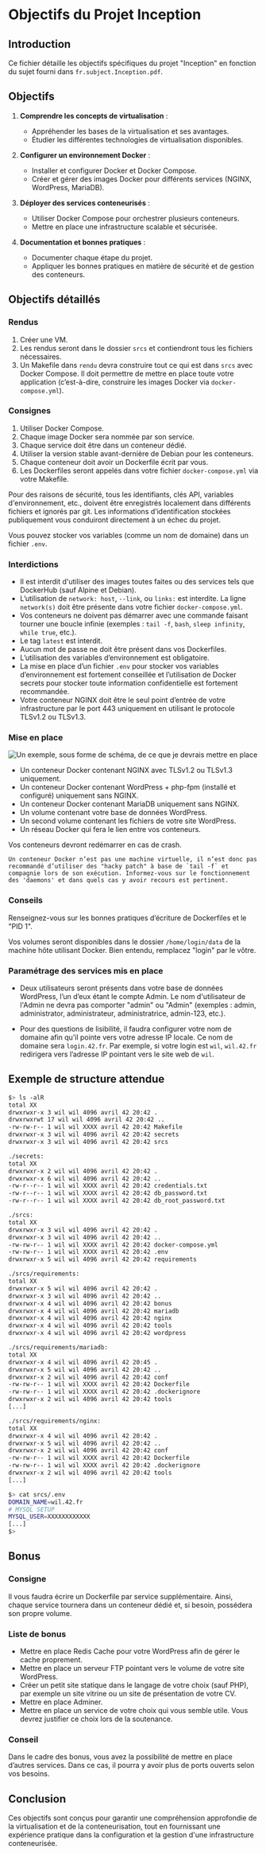 # Objectifs du Projet Inception

## Introduction

Ce fichier détaille les objectifs spécifiques du projet "Inception" en fonction du sujet fourni dans `fr.subject.Inception.pdf`.

## Objectifs

1. **Comprendre les concepts de virtualisation** :
   - Appréhender les bases de la virtualisation et ses avantages.
   - Étudier les différentes technologies de virtualisation disponibles.

2. **Configurer un environnement Docker** :
   - Installer et configurer Docker et Docker Compose.
   - Créer et gérer des images Docker pour différents services (NGINX, WordPress, MariaDB).

3. **Déployer des services conteneurisés** :
   - Utiliser Docker Compose pour orchestrer plusieurs conteneurs.
   - Mettre en place une infrastructure scalable et sécurisée.

4. **Documentation et bonnes pratiques** :
   - Documenter chaque étape du projet.
   - Appliquer les bonnes pratiques en matière de sécurité et de gestion des conteneurs.

## Objectifs détaillés

### Rendus

1. Créer une VM.
2. Les rendus seront dans le dossier `srcs` et contiendront tous les fichiers nécessaires.
3. Un Makefile dans `rendu` devra construire tout ce qui est dans `srcs` avec Docker Compose. Il doit permettre de mettre en place toute votre application (c’est-à-dire, construire les images Docker via `docker-compose.yml`).

### Consignes

1. Utiliser Docker Compose.
2. Chaque image Docker sera nommée par son service.
3. Chaque service doit être dans un conteneur dédié.
4. Utiliser la version stable avant-dernière de Debian pour les conteneurs.
5. Chaque conteneur doit avoir un Dockerfile écrit par vous.
6. Les Dockerfiles seront appelés dans votre fichier `docker-compose.yml` via votre Makefile.

Pour des raisons de sécurité, tous les identifiants, clés API, variables d'environnement, etc., doivent être enregistrés localement dans différents fichiers et ignorés par git. Les informations d’identification stockées publiquement vous conduiront directement à un échec du projet.

Vous pouvez stocker vos variables (comme un nom de domaine) dans un fichier `.env`.

### Interdictions

- Il est interdit d'utiliser des images toutes faites ou des services tels que DockerHub (sauf Alpine et Debian).
- L’utilisation de `network: host`, `--link`, ou `links:` est interdite. La ligne `network(s)` doit être présente dans votre fichier `docker-compose.yml`.
- Vos conteneurs ne doivent pas démarrer avec une commande faisant tourner une boucle infinie (exemples : `tail -f`, `bash`, `sleep infinity`, `while true`, etc.).
- Le tag `latest` est interdit.
- Aucun mot de passe ne doit être présent dans vos Dockerfiles.
- L’utilisation des variables d’environnement est obligatoire.
- La mise en place d’un fichier `.env` pour stocker vos variables d’environnement est fortement conseillée et l’utilisation de Docker secrets pour stocker toute information confidentielle est fortement recommandée.
- Votre conteneur NGINX doit être le seul point d’entrée de votre infrastructure par le port 443 uniquement en utilisant le protocole TLSv1.2 ou TLSv1.3.

### Mise en place

![Un exemple, sous forme de schéma, de ce que je devrais mettre en place](./ilustration/Exemple-Schema_Mise_en_Place.png)

- Un conteneur Docker contenant NGINX avec TLSv1.2 ou TLSv1.3 uniquement.
- Un conteneur Docker contenant WordPress + php-fpm (installé et configuré) uniquement sans NGINX.
- Un conteneur Docker contenant MariaDB uniquement sans NGINX.
- Un volume contenant votre base de données WordPress.
- Un second volume contenant les fichiers de votre site WordPress.
- Un réseau Docker qui fera le lien entre vos conteneurs.

Vos conteneurs devront redémarrer en cas de crash.

```
Un conteneur Docker n’est pas une machine virtuelle, il n’est donc pas recommandé d’utiliser des "hacky patch" à base de `tail -f` et compagnie lors de son exécution. Informez-vous sur le fonctionnement des 'daemons' et dans quels cas y avoir recours est pertinent.
```

### Conseils

Renseignez-vous sur les bonnes pratiques d’écriture de Dockerfiles et le "PID 1".

Vos volumes seront disponibles dans le dossier `/home/login/data` de la machine hôte utilisant Docker. Bien entendu, remplacez "login" par le vôtre.

### Paramétrage des services mis en place

- Deux utilisateurs seront présents dans votre base de données WordPress, l’un d’eux étant le compte Admin. Le nom d'utilisateur de l'Admin ne devra pas comporter "admin" ou "Admin" (exemples : admin, administrator, administrateur, administratrice, admin-123, etc.).

- Pour des questions de lisibilité, il faudra configurer votre nom de domaine afin qu’il pointe vers votre adresse IP locale. Ce nom de domaine sera `login.42.fr`. Par exemple, si votre login est `wil`, `wil.42.fr` redirigera vers l’adresse IP pointant vers le site web de `wil`.

## Exemple de structure attendue

```bash
$> ls -alR
total XX
drwxrwxr-x 3 wil wil 4096 avril 42 20:42 .
drwxrwxrwt 17 wil wil 4096 avril 42 20:42 ..
-rw-rw-r-- 1 wil wil XXXX avril 42 20:42 Makefile
drwxrwxr-x 3 wil wil 4096 avril 42 20:42 secrets
drwxrwxr-x 3 wil wil 4096 avril 42 20:42 srcs

./secrets:
total XX
drwxrwxr-x 2 wil wil 4096 avril 42 20:42 .
drwxrwxr-x 6 wil wil 4096 avril 42 20:42 ..
-rw-r--r-- 1 wil wil XXXX avril 42 20:42 credentials.txt
-rw-r--r-- 1 wil wil XXXX avril 42 20:42 db_password.txt
-rw-r--r-- 1 wil wil XXXX avril 42 20:42 db_root_password.txt

./srcs:
total XX
drwxrwxr-x 3 wil wil 4096 avril 42 20:42 .
drwxrwxr-x 3 wil wil 4096 avril 42 20:42 ..
-rw-rw-r-- 1 wil wil XXXX avril 42 20:42 docker-compose.yml
-rw-rw-r-- 1 wil wil XXXX avril 42 20:42 .env
drwxrwxr-x 5 wil wil 4096 avril 42 20:42 requirements

./srcs/requirements:
total XX
drwxrwxr-x 5 wil wil 4096 avril 42 20:42 .
drwxrwxr-x 3 wil wil 4096 avril 42 20:42 ..
drwxrwxr-x 4 wil wil 4096 avril 42 20:42 bonus
drwxrwxr-x 4 wil wil 4096 avril 42 20:42 mariadb
drwxrwxr-x 4 wil wil 4096 avril 42 20:42 nginx
drwxrwxr-x 4 wil wil 4096 avril 42 20:42 tools
drwxrwxr-x 4 wil wil 4096 avril 42 20:42 wordpress

./srcs/requirements/mariadb:
total XX
drwxrwxr-x 4 wil wil 4096 avril 42 20:45 .
drwxrwxr-x 5 wil wil 4096 avril 42 20:42 ..
drwxrwxr-x 2 wil wil 4096 avril 42 20:42 conf
-rw-rw-r-- 1 wil wil XXXX avril 42 20:42 Dockerfile
-rw-rw-r-- 1 wil wil XXXX avril 42 20:42 .dockerignore
drwxrwxr-x 2 wil wil 4096 avril 42 20:42 tools
[...]

./srcs/requirements/nginx:
total XX
drwxrwxr-x 4 wil wil 4096 avril 42 20:42 .
drwxrwxr-x 5 wil wil 4096 avril 42 20:42 ..
drwxrwxr-x 2 wil wil 4096 avril 42 20:42 conf
-rw-rw-r-- 1 wil wil XXXX avril 42 20:42 Dockerfile
-rw-rw-r-- 1 wil wil XXXX avril 42 20:42 .dockerignore
drwxrwxr-x 2 wil wil 4096 avril 42 20:42 tools
[...]

$> cat srcs/.env
DOMAIN_NAME=wil.42.fr
# MYSQL SETUP
MYSQL_USER=XXXXXXXXXXXX
[...]
$>
```

## Bonus

### Consigne

Il vous faudra écrire un Dockerfile par service supplémentaire. Ainsi, chaque service tournera dans un conteneur dédié et, si besoin, possédera son propre volume.

### Liste de bonus

- Mettre en place Redis Cache pour votre WordPress afin de gérer le cache proprement.
- Mettre en place un serveur FTP pointant vers le volume de votre site WordPress.
- Créer un petit site statique dans le langage de votre choix (sauf PHP), par exemple un site vitrine ou un site de présentation de votre CV.
- Mettre en place Adminer.
- Mettre en place un service de votre choix qui vous semble utile. Vous devrez justifier ce choix lors de la soutenance.

### Conseil

Dans le cadre des bonus, vous avez la possibilité de mettre en place d’autres services. Dans ce cas, il pourra y avoir plus de ports ouverts selon vos besoins.

## Conclusion

Ces objectifs sont conçus pour garantir une compréhension approfondie de la virtualisation et de la conteneurisation, tout en fournissant une expérience pratique dans la configuration et la gestion d'une infrastructure conteneurisée.
